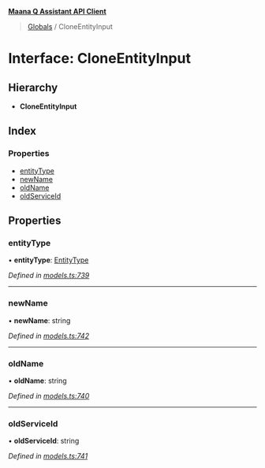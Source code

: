 **[Maana Q Assistant API Client](../README.md)**

> [Globals](../README.md) / CloneEntityInput

# Interface: CloneEntityInput

## Hierarchy

* **CloneEntityInput**

## Index

### Properties

* [entityType](cloneentityinput.md#entitytype)
* [newName](cloneentityinput.md#newname)
* [oldName](cloneentityinput.md#oldname)
* [oldServiceId](cloneentityinput.md#oldserviceid)

## Properties

### entityType

•  **entityType**: [EntityType](../enums/entitytype.md)

*Defined in [models.ts:739](https://github.com/maana-io/q-assistant-client/blob/develop/src/models.ts#L739)*

___

### newName

•  **newName**: string

*Defined in [models.ts:742](https://github.com/maana-io/q-assistant-client/blob/develop/src/models.ts#L742)*

___

### oldName

•  **oldName**: string

*Defined in [models.ts:740](https://github.com/maana-io/q-assistant-client/blob/develop/src/models.ts#L740)*

___

### oldServiceId

•  **oldServiceId**: string

*Defined in [models.ts:741](https://github.com/maana-io/q-assistant-client/blob/develop/src/models.ts#L741)*
